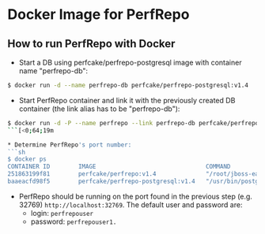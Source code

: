 # Docker Image for PerfRepo

## How to run PerfRepo with Docker

* Start a DB using perfcake/perfrepo-postgresql image with container name "perfrepo-db":
```sh
$ docker run -d --name perfrepo-db perfcake/perfrepo-postgresql:v1.4
```

* Start PerfRepo container and link it with the previously created DB container (the link alias has to be "perfrepo-db"):
```sh
$ docker run -d -P --name perfrepo --link perfrepo-db perfcake/perfrepo:v1.4
```[<0;64;19m

* Determine PerfRepo's port number:
```sh
$ docker ps
CONTAINER ID        IMAGE                               COMMAND                  CREATED             STATUS              PORTS                     NAMES
251863199f81        perfcake/perfrepo:v1.4              "/root/jboss-eap-6.4/"   4 seconds ago       Up 3 seconds        0.0.0.0:32769->8080/tcp   perfrepo
baaeacfd98f5        perfcake/perfrepo-postgresql:v1.4   "/usr/bin/postgres -D"   35 minutes ago      Up 35 minutes       5432/tcp                  perfrepo-db
```
* PerfRepo should be running on the port found in the previous step (e.g. 32769) `http://localhost:32769`. The default user and password are:
	* login: `perfrepouser`
	* password: `perfrepouser1.`